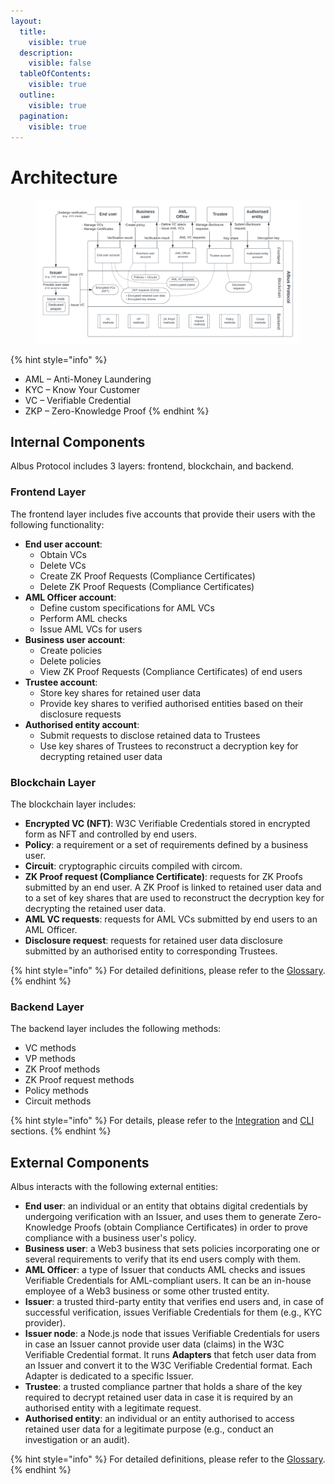 ```yaml
---
layout:
  title:
    visible: true
  description:
    visible: false
  tableOfContents:
    visible: true
  outline:
    visible: true
  pagination:
    visible: true
---
```


# Architecture

<figure><img src="../.gitbook/assets/albus-architecture.png" alt="Albus architecture diagram"><figcaption></figcaption></figure>

{% hint style="info" %}
* AML – Anti-Money Laundering
* KYC – Know Your Customer
* VC – Verifiable Credential
* ZKP – Zero-Knowledge Proof
{% endhint %}

## Internal Components

Albus Protocol includes 3 layers: frontend, blockchain, and backend.

### Frontend Layer

The frontend layer includes five accounts that provide their users with the following functionality:

* **End user account**:
  * Obtain VCs
  * Delete VCs
  * Create ZK Proof Requests (Compliance Certificates)
  * Delete ZK Proof Requests (Compliance Certificates)
* **AML Officer account**:
  * Define custom specifications for AML VCs
  * Perform AML checks
  * Issue AML VCs for users
* **Business user account**:
  * Create policies
  * Delete policies
  * View ZK Proof Requests (Compliance Certificates) of end users
* **Trustee account**:
  * Store key shares for retained user data
  * Provide key shares to verified authorised entities based on their disclosure requests
* **Authorised entity account**:
  * Submit requests to disclose retained data to Trustees
  * Use key shares of Trustees to reconstruct a decryption key for decrypting retained user data

### Blockchain Layer

The blockchain layer includes:

* **Encrypted VC (NFT)**: W3C Verifiable Credentials stored in encrypted form as NFT and controlled by end users.
* **Policy**: a requirement or a set of requirements defined by a business user.
* **Circuit**: cryptographic circuits compiled with circom.
* **ZK Proof request (Compliance Certificate)**: requests for ZK Proofs submitted by an end user. A ZK Proof is linked to retained user data and to a set of key shares that are used to reconstruct the decryption key for decrypting the retained user data.
* **AML VC requests**: requests for AML VCs submitted by end users to an AML Officer.
* **Disclosure request**: requests for retained user data disclosure submitted by an authorised entity to corresponding Trustees.

{% hint style="info" %}
For detailed definitions, please refer to the [Glossary](../resources/glossary.md).
{% endhint %}

### Backend Layer

The backend layer includes the following methods:

* VC methods
* VP methods
* ZK Proof methods
* ZK Proof request methods
* Policy methods
* Circuit methods

{% hint style="info" %}
For details, please refer to the [Integration](../for-developers/integration.md) and [CLI](../for-developers/albus-cli.md) sections.
{% endhint %}

## External Components

Albus interacts with the following external entities:

* **End user**: an individual or an entity that obtains digital credentials by undergoing verification with an Issuer, and uses them to generate Zero-Knowledge Proofs (obtain Compliance Certificates) in order to prove compliance with a business user's policy.
* **Business user**: a Web3 business that sets policies incorporating one or several requirements to verify that its end users comply with them.
* **AML Officer**: a type of Issuer that conducts AML checks and issues Verifiable Credentials for AML-compliant users. It can be an in-house employee of a Web3 business or some other trusted entity.
* **Issuer**: a trusted third-party entity that verifies end users and, in case of successful verification, issues Verifiable Credentials for them (e.g., KYC provider).
* **Issuer node**: a Node.js node that issues Verifiable Credentials for users in case an Issuer cannot provide user data (claims) in the W3C Verifiable Credential format. It runs **Adapters** that fetch user data from an Issuer and convert it to the W3C Verifiable Credential format. Each Adapter is dedicated to a specific Issuer.
* **Trustee**: a trusted compliance partner that holds a share of the key required to decrypt retained user data in case it is required by an authorised entity with a legitimate request.
* **Authorised entity**: an individual or an entity authorised to access retained user data for a legitimate purpose (e.g., conduct an investigation or an audit).

{% hint style="info" %}
For detailed definitions, please refer to the [Glossary](../resources/glossary.md).
{% endhint %}
